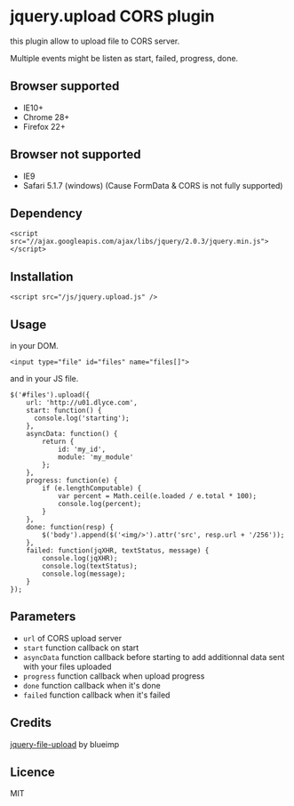 jquery.upload CORS plugin
=========================

this plugin allow to upload file to CORS server.

Multiple events might be listen as start, failed, progress, done.

Browser supported
-----------------
- IE10+
- Chrome 28+
- Firefox 22+

Browser not supported
---------------------
- IE9 
- Safari 5.1.7 (windows)
(Cause FormData & CORS is not fully supported)

Dependency
----------
```
<script src="//ajax.googleapis.com/ajax/libs/jquery/2.0.3/jquery.min.js"></script>
```

Installation
------------
```
<script src="/js/jquery.upload.js" />
```

Usage
-----
in your DOM.
```
<input type="file" id="files" name="files[]">
```
and in your JS file.
```
$('#files').upload({
    url: 'http://u01.dlyce.com',
    start: function() {
      console.log('starting');
    },
    asyncData: function() {
        return {
            id: 'my_id',
            module: 'my_module'
        };
    },
    progress: function(e) {
        if (e.lengthComputable) {
            var percent = Math.ceil(e.loaded / e.total * 100);
            console.log(percent);
        }
    },
    done: function(resp) {
        $('body').append($('<img/>').attr('src', resp.url + '/256'));
    },
    failed: function(jqXHR, textStatus, message) {
        console.log(jqXHR);
        console.log(textStatus);
        console.log(message);
    }
});
```

Parameters
----------
- ```url``` of CORS upload server
- ```start``` function callback on start
- ```asyncData``` function callback before starting to add additionnal data sent with your files uploaded
- ```progress``` function callback when upload progress
- ```done``` function callback when it's done
- ```failed``` function callback when it's failed

Credits
-------
[jquery-file-upload](https://github.com/blueimp/jQuery-File-Upload) by blueimp

Licence
-------
MIT

